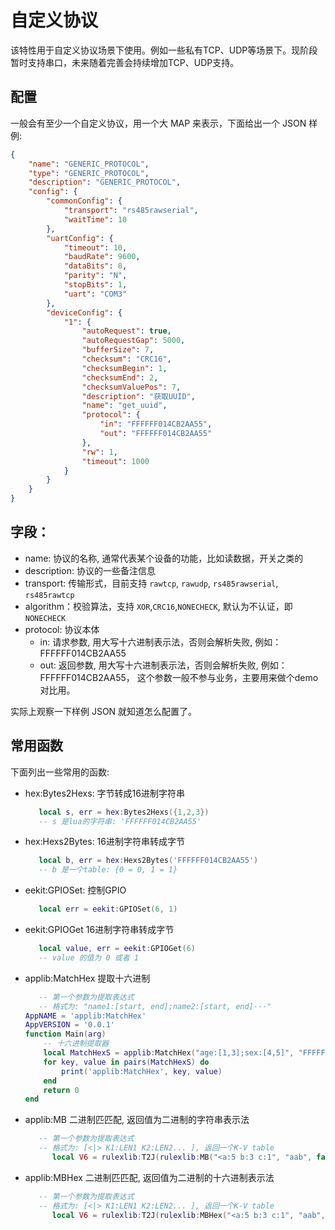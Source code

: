 # 自定义协议
该特性用于自定义协议场景下使用。例如一些私有TCP、UDP等场景下。现阶段暂时支持串口，未来随着完善会持续增加TCP、UDP支持。

## 配置
一般会有至少一个自定义协议，用一个大 MAP 来表示，下面给出一个 JSON 样例:

```json
{
    "name": "GENERIC_PROTOCOL",
    "type": "GENERIC_PROTOCOL",
    "description": "GENERIC_PROTOCOL",
    "config": {
        "commonConfig": {
            "transport": "rs485rawserial",
            "waitTime": 10
        },
        "uartConfig": {
            "timeout": 10,
            "baudRate": 9600,
            "dataBits": 8,
            "parity": "N",
            "stopBits": 1,
            "uart": "COM3"
        },
        "deviceConfig": {
            "1": {
                "autoRequest": true,
                "autoRequestGap": 5000,
                "bufferSize": 7,
                "checksum": "CRC16",
                "checksumBegin": 1,
                "checksumEnd": 2,
                "checksumValuePos": 7,
                "description": "获取UUID",
                "name": "get_uuid",
                "protocol": {
                    "in": "FFFFFF014CB2AA55",
                    "out": "FFFFFF014CB2AA55"
                },
                "rw": 1,
                "timeout": 1000
            }
        }
    }
}
```

## 字段：

- name: 协议的名称, 通常代表某个设备的功能，比如读数据，开关之类的
- description: 协议的一些备注信息
- transport: 传输形式，目前支持 `rawtcp`, `rawudp`, `rs485rawserial`, `rs485rawtcp`
- algorithm：校验算法，支持 `XOR`,`CRC16`,`NONECHECK`, 默认为不认证，即`NONECHECK`
- protocol: 协议本体
    - in: 请求参数, 用大写十六进制表示法，否则会解析失败, 例如：FFFFFF014CB2AA55
    - out: 返回参数, 用大写十六进制表示法，否则会解析失败, 例如：FFFFFF014CB2AA55， 这个参数一般不参与业务，主要用来做个demo对比用。

实际上观察一下样例 JSON 就知道怎么配置了。

## 常用函数
下面列出一些常用的函数:

- hex:Bytes2Hexs: 字节转成16进制字符串
  ```lua
     local s, err = hex:Bytes2Hexs({1,2,3})
     -- s 是lua的字符串: 'FFFFFF014CB2AA55'
  ```
- hex:Hexs2Bytes: 16进制字符串转成字节
  ```lua
     local b, err = hex:Hexs2Bytes('FFFFFF014CB2AA55')
     -- b 是一个table: {0 = 0, 1 = 1}
  ```
- eekit:GPIOSet: 控制GPIO
  ```lua
     local err = eekit:GPIOSet(6, 1)
  ```
- eekit:GPIOGet 16进制字符串转成字节
  ```lua
     local value, err = eekit:GPIOGet(6)
     -- value 的值为 0 或者 1
  ```
- applib:MatchHex 提取十六进制
  ```lua
     -- 第一个参数为提取表达式
     -- 格式为: "name1:[start, end];name2:[start, end]···"
  AppNAME = 'applib:MatchHex'
  AppVERSION = '0.0.1'
  function Main(arg)
      -- 十六进制提取器
      local MatchHexS = applib:MatchHex("age:[1,3];sex:[4,5]", "FFFFFF014CB2AA55")
      for key, value in pairs(MatchHexS) do
          print('applib:MatchHex', key, value)
      end
      return 0
  end

  ```
- applib:MB 二进制匹匹配, 返回值为二进制的字符串表示法
  ```lua
     -- 第一个参数为提取表达式
     -- 格式为: [<|> K1:LEN1 K2:LEN2... ], 返回一个K-V table
		local V6 = rulexlib:T2J(rulexlib:MB("<a:5 b:3 c:1", "aab", false))

  ```
- applib:MBHex 二进制匹匹配, 返回值为二进制的十六进制表示法
  ```lua
     -- 第一个参数为提取表达式
     -- 格式为: [<|> K1:LEN1 K2:LEN2... ], 返回一个K-V table
		local V6 = rulexlib:T2J(rulexlib:MBHex("<a:5 b:3 c:1", "aab", false))

  ```